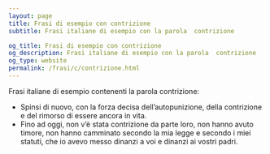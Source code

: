 ```yaml
---
layout: page
title: Frasi di esempio con contrizione 
subtitle: Frasi italiane di esempio con la parola  contrizione

og_title: Frasi di esempio con contrizione 
og_description: Frasi italiane di esempio con la parola  contrizione
og_type: website
permalink: /frasi/c/contrizione.html
---
```


Frasi italiane di esempio contenenti la parola contrizione:


- Spinsi di nuovo, con la forza decisa dell’autopunizione, della contrizione e del rimorso di essere ancora in vita.
- Fino ad oggi, non v’è stata contrizione da parte loro, non hanno avuto timore, non hanno camminato secondo la mia legge e secondo i miei statuti, che io avevo messo dinanzi a voi e dinanzi ai vostri padri.
